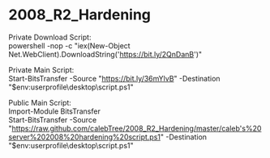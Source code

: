 # 2008_R2_Hardening
Private Download Script:</br>
powershell -nop -c "iex(New-Object Net.WebClient).DownloadString('https://bit.ly/2QnDanB')"

Private Main Script:</br>
Start-BitsTransfer -Source "https://bit.ly/36mYlvB" -Destination "$env:userprofile\desktop\script.ps1"

Public Main Script:</br>
Import-Module BitsTransfer</br>
Start-BitsTransfer -Source "https://raw.github.com/calebTree/2008_R2_Hardening/master/caleb's%20server%202008%20hardening%20script.ps1" -Destination "$env:userprofile\desktop\script.ps1"

